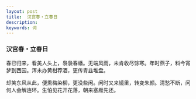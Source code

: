 ```yaml
---
layout: post
title:  汉宫春・立春日
description:
keywords: 词
---
```


### 汉宫春・立春日
春已归来，看美人头上，袅袅春幡。无端风雨，未肯收尽馀寒。年时燕子，料今宵梦到西园。浑未办黄柑荐酒，更传青韭堆盘。

却笑东风从此，便熏梅染柳，更没些闲。闲时又来镜里，转变朱颜。清愁不断，问何人会解连环。生怕见花开花落，朝来塞雁先还。
